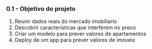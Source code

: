 ### 0.1 - Objetivo do projeto

1.   Reunir dados reais do mercado imobiliario
2.   Descobrir caracteristicas que interferem no preco
3.   Criar um modelo para prever valores de apartamentos
4.   Deploy de um app para prever valores de imoveis
